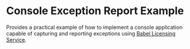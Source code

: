 # Console Exception Report Example
Provides a practical example of how to implement a console application capable of capturing and reporting exceptions using [Babel Licensing Service](https://babelnet.gitbook.io/babel-licensing/exception-reports).
